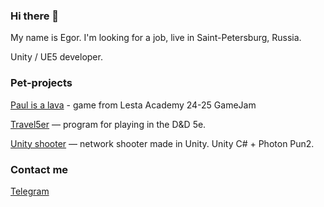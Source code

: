 ### Hi there 👋

My name is Egor. I'm looking for a job, live in Saint-Petersburg, Russia.

Unity / UE5 developer.

### Pet-projects
[Paul is a lava](https://github.com/Gorynych1337/LestaGameJam) - game from Lesta Academy 24-25 GameJam

[Travel5er](https://github.com/Gorynych1337/Travel5er) — program for playing in the D&D 5e.

[Unity shooter](https://github.com/Gorynych1337/NetworkShooter) — network shooter  made in Unity. Unity C# + Photon Pun2.

### Contact me
[Telegram](https://t.me/PopovEgor_0)

<!--![Gorynych's GitHub stats](https://github-readme-stats.vercel.app/api?username=Gorynych1337&theme=radical&show_icons=true)-->

<!--
**Gorynych1337/Gorynych1337** is a ✨ _special_ ✨ repository because its `README.md` (this file) appears on your GitHub profile.

Here are some ideas to get you started:

- 🔭 I’m currently working on ...
- 🌱 I’m currently learning ...
- 👯 I’m looking to collaborate on ...
- 🤔 I’m looking for help with ...
- 💬 Ask me about ...
- 📫 How to reach me: ...
- 😄 Pronouns: ...
- ⚡ Fun fact: ...
-->
